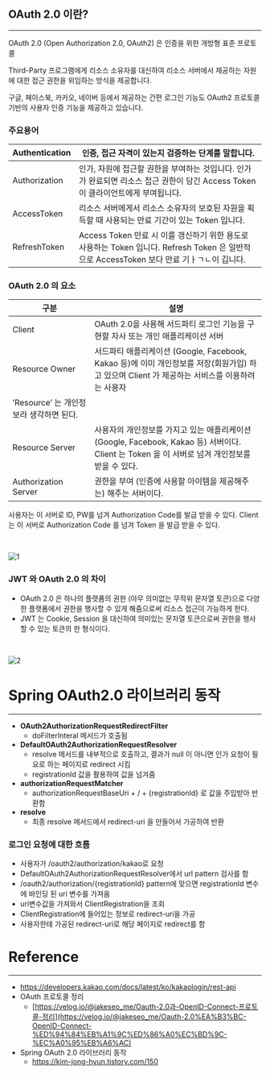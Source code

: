 ## OAuth 2.0 이란?

---

OAuth 2.0 (Open Authorization 2.0, OAuth2) 은 인증을 위한 개방형 표준 프로토콜

Third-Party 프로그램에게 리소스 소유자를 대신하여 리소스 서버에서 제공하는 자원에 대한 접근 권한을 위임하는 방식을 제공합니다.

구글, 페이스북, 카카오, 네이버 등에서 제공하는 간편 로그인 기능도 OAuth2 프로토콜 기반의 사용자 인증 기능을 제공하고 있습니다.

### 주요용어

| Authentication | 인증, 접근 자격이 있는지 검증하는 단계를 말합니다. |
| --- | --- |
| Authorization | 인가, 자원에 접근할 권한을 부여하는 것입니다. 인가가 완료되면 리소스 접근 권한이 담긴 Access Token 이 클라이언트에게 부여됩니다. |
| AccessToken | 리소스 서버에게서 리소스 소유자의 보호된 자원을 획득할 때 사용되는 만료 기간이 있는 Token 입니다. |
| RefreshToken | Access Token 만료 시 이를 갱신하기 위한 용도로 사용하는 Token 입니다. Refresh Token 은 일반적으로 AccessToken 보다 만료 기ㅏㄱㄴ이 깁니다. |

### OAuth 2.0 의 요소

| 구분 | 설명 |
| --- | --- |
| Client | OAuth 2.0을 사용해 서드파티 로그인 기능을 구현할 자사 또는 개인 애플리케이션 서버 |
| Resource Owner | 서드파티 애플리케이션 (Google, Facebook, Kakao 등)에 이미 개인정보를 저장(회원가입) 하고 있으며 Client 가 제공하는 서비스를 이용하려는 사용자
’Resource’ 는 개인정보라 생각하면 된다. |
| Resource Server | 사용자의 개인정보를 가지고 있는 애플리케이션 (Google, Facebook, Kakao 등) 서버이다. Client 는 Token 을 이 서버로 넘겨 개인정보를 받을 수 있다. |
| Authorization Server | 권한을 부여 (인증에 사용할 아이템을 제공해주는) 해주는 서버이다.
사용자는 이 서버로 ID, PW를 넘겨 Authorization Code를 발급 받을 수 있다.
Client 는 이 서버로 Authorization Code 를 넘겨 Token 을 발급 받을 수 있다. 


<br />

![1](https://user-images.githubusercontent.com/41246605/209637572-8a290e42-bb80-42d9-8fa3-3f8affbbdbde.png)

### JWT 와 OAuth 2.0 의 차이

- OAuth 2.0 은 하나의 플랫폼의 권한 (아무 의미없는 무작위 문자열 토큰)으로 다양한 플랫폼에서 권한을 행사할 수 있게 해줌으로써 리소스 접근이 가능하게 한다.
- JWT 는 Cookie, Session 을 대신하여 의미있는 문자열 토큰으로써 권한을 행사할 수 있는 토큰의 한 형식이다.

<br />

![2](https://user-images.githubusercontent.com/41246605/209637580-fcfb9b6d-d2c9-4b01-ad8d-8712f193ae85.png)




# Spring OAuth2.0 라이브러리 동작

---

- **OAuth2AuthorizationRequestRedirectFilter**
    - doFilterInteral 메서드가 호출됨
- **DefaultOAuth2AuthorizationRequestResolver**
    - resolve 메서드를 내부적으로 호출하고, 결과가 null 이 아니면 인가 요청이 필요로 하는 페이지로 redirect 시킴
    - registrationId 값을 활용하여 값을 넘겨줌
- **authorizationRequestMatcher**
    - authorizationRequestBaseUri + / + {registrationId} 로 값을 주입받아 반환함
- **resolve**
    - 최종 resolve 메서드에서 redirect-uri 을 만들어서 가공하여 반환

### 로그인 요청에 대한 흐름

- 사용자가 /oauth2/authorization/kakao로 요청
- DefaultOAuth2AuthorizationRequestResolver에서 url pattern 검사를 함
- /oauth2/authorization/{registrationId} pattern에 맞으면 registrationId 변수에 바인딩 된 uri 변수를 가져옴
- uri변수값을 가져와서 ClientRegistration을 조회
- ClientRegistration에 들어있는 정보로 redirect-uri을 가공
- 사용자한테 가공된 redirect-uri로 해당 페이지로 redirect를 함

# Reference

---

- https://developers.kakao.com/docs/latest/ko/kakaologin/rest-api
- OAuth 프로토콜 정리
    - [https://velog.io/@jakeseo_me/Oauth-2.0과-OpenID-Connect-프로토콜-정리](https://velog.io/@jakeseo_me/Oauth-2.0%EA%B3%BC-OpenID-Connect-%ED%94%84%EB%A1%9C%ED%86%A0%EC%BD%9C-%EC%A0%95%EB%A6%AC)
- Spring OAuth 2.0 라이브러리 동작
    - https://kim-jong-hyun.tistory.com/150